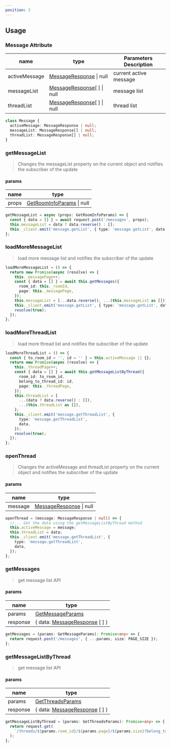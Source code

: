 ```yaml
---
position: 2
---
```


## Usage

### Message Attribute

| name          | type                                                                  | Parameters Description |
| ------------- | --------------------------------------------------------------------- | ---------------------- |
| activeMessage | [MessageResponse](/docs/Web3MQ-SDK/JS-SDK/types/#messageresponse) \| null    | current active message |
| messageList   | [MessageResponse](/docs/Web3MQ-SDK/JS-SDK/types/#messageresponse)[ ] \| null | message list           |
| threadList    | [MessageResponse](/docs/Web3MQ-SDK/JS-SDK/types/#messageresponse)[ ] \| null | thread list            |

```typescript
class Message {
  activeMessage: MessageResponse | null;
  messageList: MessageResponse[] | null;
  threadList: MessageResponse[] | null;
}
```

### getMessageList

> Changes the messageList property on the current object and notifies the subscriber of the update

#### params

| name  | type                                                                   |
| ----- | ---------------------------------------------------------------------- |
| props | [GetRoomInfoParams](/docs/Web3MQ-SDK/JS-SDK/types/#getroominfoparams) \| null |

```typescript
getMessageList = async (props: GetRoomInfoParams) => {
  const { data = [] } = await request.post('/messages', props);
  this.messageList = data ? data.reverse() : [];
  this._client.emit('message.getList', { type: 'message.getList', data });
};
```

### loadMoreMessageList

> load more message list and notifies the subscriber of the update

```ts
loadMoreMessageList = () => {
  return new Promise(async (resolve) => {
    this._messagePage++;
    const { data = [] } = await this.getMessages({
      room_id: this._roomId,
      page: this._messagePage,
    });
    this.messageList = [...data.reverse(), ...(this.messageList as [])];
    this._client.emit('message.getList', { type: 'message.getList', data });
    resolve(true);
  });
};
```

### loadMoreThreadList

> load more thread list and notifies the subscriber of the update

```ts
loadMoreThreadList = () => {
  const { to_room_id = '', id = '' } = this.activeMessage || {};
  return new Promise(async (resolve) => {
    this._threadPage++;
    const { data = [] } = await this.getMessageListByThread({
      room_id: to_room_id,
      belong_to_thread_id: id,
      page: this._threadPage,
    });
    this.threadList = [
      ...(data ? data.reverse() : []),
      ...(this.threadList as []),
    ];
    this._client.emit('message.getThreadList', {
      type: 'message.getThreadList',
      data,
    });
    resolve(true);
  });
};
```

### openThread

> Changes the activeMessage and threadList property on the current object and notifies the subscriber of the update

#### params

| name    | type                                                               |
| ------- | ------------------------------------------------------------------ |
| message | [MessageResponse](/docs/Web3MQ-SDK/JS-SDK/types/#messageresponse) \| null |

```typescript
openThread = (message: MessageResponse | null) => {
  //... Get the data using the getMessageListByThread method
  this.activeMessage = message;
  this.threadList = data;
  this._client.emit('message.getThreadList', {
    type: 'message.getThreadList',
    data,
  });
};
```

### getMessages

> get message list API

#### params

| name     | type                                                                     |
| -------- | ------------------------------------------------------------------------ |
| params   | [GetMessageParams](/docs/Web3MQ-SDK/JS-SDK/types/#getmessageparams)             |
| response | { data: [MessageResponse](/docs/Web3MQ-SDK/JS-SDK/types/#messageresponse) [ ] } |

```ts
getMessages = (params: GetMessageParams): Promise<any> => {
  return request.post('/messages', { ...params, size: PAGE_SIZE });
};
```

### getMessageListByThread

> get message list API

#### params

| name     | type                                                                     |
| -------- | ------------------------------------------------------------------------ |
| params   | [GetThreadsParams](/docs/Web3MQ-SDK/JS-SDK/types/#getthreadsparams)             |
| response | { data: [MessageResponse](/docs/Web3MQ-SDK/JS-SDK/types/#messageresponse) [ ] } |

```typescript
getMessageListByThread = (params: GetThreadsParams): Promise<any> => {
  return request.get(
    `/threads/${params.room_id}/${params.page}/${params.size}?belong_to_thread_id=${params.belong_to_thread_id}&page=${params.page}&size=${params.size}`
  );
};
```
